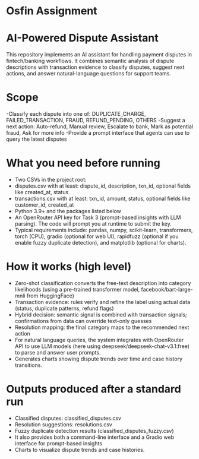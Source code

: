 # Osfin Assignment

# AI-Powered Dispute Assistant

This repository implements an AI assistant for handling payment disputes in fintech/banking workflows. It combines semantic analysis of dispute descriptions with transaction evidence to classify disputes, suggest next actions, and answer natural-language questions for support teams.

# Scope

-Classify each dispute into one of: DUPLICATE_CHARGE, FAILED_TRANSACTION, FRAUD, REFUND_PENDING, OTHERS
-Suggest a next action: Auto-refund, Manual review, Escalate to bank, Mark as potential fraud, Ask for more info
-Provide a prompt interface that agents can use to query the latest disputes

# What you need before running

- Two CSVs in the project root:
- disputes.csv with at least: dispute_id, description, txn_id, optional fields like created_at, status
- transactions.csv with at least: txn_id, amount, status, optional fields like customer_id, created_at
- Python 3.9+ and the packages listed below
- An OpenRouter API key for Task 3 (prompt-based insights with LLM parsing). The code will prompt you at runtime to submit the key.
- Typical requirements include: pandas, numpy, scikit-learn, transformers, torch (CPU), gradio (optional for web UI), rapidfuzz (optional if you enable fuzzy duplicate detection), and matplotlib (optional for charts).

# How it works (high level)

- Zero-shot classification converts the free-text description into category likelihoods (using a pre-trained transformer model, facebook/bart-large-mnli from HuggingFace)
- Transaction evidence: rules verify and refine the label using actual data (status, duplicate patterns, refund flags)
- Hybrid decision: semantic signal is combined with transaction signals; confirmations from data can override text-only guesses
- Resolution mapping: the final category maps to the recommended next action
- For natural language queries, the system integrates with OpenRouter API to use LLM models (here using deepseek/deepseek-chat-v3.1:free) to parse and answer user prompts. 
- Generates charts showing dispute trends over time and case history transitions.
  
# Outputs produced after a standard run

- Classified disputes: classified_disputes.csv
- Resolution suggestions: resolutions.csv 
- Fuzzy duplicate detection results (classified_disputes_fuzzy.csv)
- It also provides both a command-line interface and a Gradio web interface for prompt-based insights
- Charts to visualize dispute trends and case histories.


